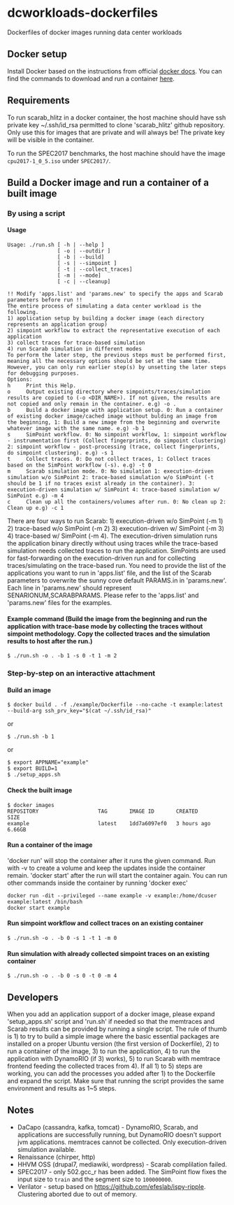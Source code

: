 # dcworkloads-dockerfiles
Dockerfiles of docker images running data center workloads

## Docker setup
Install Docker based on the instructions from official [docker docs](https://docs.docker.com/get-docker/). You can find the commands to download and run a container [here](https://docs.docker.com/engine/reference/commandline/run/).

## Requirements
To run scarab_hlitz in a docker container, the host machine should have ssh private key ~/.ssh/id_rsa permitted to clone 'scarab_hlitz' github repository.
Only use this for images that are private and will always be! The private key will be visible in the container.

To run the SPEC2017 benchmarks, the host machine should have the image `cpu2017-1_0_5.iso` under `SPEC2017/`.

## Build a Docker image and run a container of a built image

### By using a script
#### Usage
```
Usage: ./run.sh [ -h | --help ]
                [ -o | --outdir ]
                [ -b | --build]
                [ -s | --simpoint ]
                [ -t | --collect_traces]
                [ -m | --mode]
                [ -c | --cleanup]

!! Modify 'apps.list' and 'params.new' to specify the apps and Scarab parameters before run !!
The entire process of simulating a data center workload is the following.
1) application setup by building a docker image (each directory represents an application group)
2) simpoint workflow to extract the representative execution of each application
3) collect traces for trace-based simulation
4) run Scarab simulation in different modes
To perform the later step, the previous steps must be performed first, meaning all the necessary options should be set at the same time. However, you can only run earlier step(s) by unsetting the later steps for debugging purposes.
Options:
h     Print this Help.
o     Output existing directory where simpoints/traces/simulation results are copied to (-o <DIR_NAME>). If not given, the results are not copied and only remain in the container. e.g) -o .
b     Build a docker image with application setup. 0: Run a container of existing docker image/cached image without bulding an image from the beginning, 1: Build a new image from the beginning and overwrite whatever image with the same name. e.g) -b 1
s     SimPoint workflow. 0: No simpoint workflow, 1: simpoint workflow - instrumentation first (Collect fingerprints, do simpoint clustering) 2: simpoint workflow - post-processing (trace, collect fingerprints, do simpoint clustering). e.g) -s 1
t     Collect traces. 0: Do not collect traces, 1: Collect traces based on the SimPoint workflow (-s). e.g) -t 0
m     Scarab simulation mode. 0: No simulation 1: execution-driven simulation w/o SimPoint 2: trace-based simulation w/o SimPoint (-t should be 1 if no traces exist already in the container). 3: execution-driven simulation w/ SimPoint 4: trace-based simulation w/ SimPoint e.g) -m 4
c     Clean up all the containers/volumes after run. 0: No clean up 2: Clean up e.g) -c 1
```
There are four ways to run Scarab: 1) execution-driven w/o SimPoint (-m 1) 2) trace-based w/o SimPoint (-m 2) 3) execution-driven w/ SimPoint (-m 3) 4) trace-based w/ SimPoint (-m 4). The execution-driven simulation runs the application binary directly without using traces while the trace-based simulation needs collected traces to run the application. SimPoints are used for fast-forwarding on the execution-driven run and for collecting traces/simulating on the trace-based run.
You need to provide the list of the applications you want to run in 'apps.list' file, and the list of the Scarab parameters to overwrite the sunny cove default PARAMS.in in 'params.new'. Each line in 'params.new' should represent SENARIONUM,SCARABPARAMS. Please refer to the 'apps.list' and 'params.new' files for the examples.

#### Example command (Build the image from the beginning and run the application with trace-base mode by collecting the traces without simpoint methodology. Copy the collected traces and the simulation results to host after the run.)
```
$ ./run.sh -o . -b 1 -s 0 -t 1 -m 2
```
### Step-by-step on an interactive attachment
#### Build an image
```
$ docker build . -f ./example/Dockerfile --no-cache -t example:latest --build-arg ssh_prv_key="$(cat ~/.ssh/id_rsa)"
```
or
```
$ ./run.sh -b 1
```
or
```
$ export APPNAME="example"
$ export BUILD=1
$ ./setup_apps.sh
```

#### Check the built image
```
$ docker images
REPOSITORY                   TAG       IMAGE ID       CREATED        SIZE
example                      latest    1dd7a6097ef0   3 hours ago    6.66GB
```

#### Run a container of the image
'docker run' will stop the container after it runs the given command. Run with -v to create a volume and keep the updates inside the container remain. 'docker start' after the run will start the container again. You can run other commands inside the container by running 'docker exec'
```
docker run -dit --privileged --name example -v example:/home/dcuser example:latest /bin/bash
docker start example
```

#### Run simpoint workflow and collect traces on an existing container
```
$ ./run.sh -o . -b 0 -s 1 -t 1 -m 0
```

#### Run simulation with already collected simpoint traces on an existing container
```
$ ./run.sh -o . -b 0 -s 0 -t 0 -m 4
```

## Developers
When you add an application support of a docker image, please expand 'setup_apps.sh' script and 'run.sh' if needed so that the memtraces and Scarab results can be provided by running a single script. The rule of thumb is 1) to try to build a simple image where the basic essential packages are installed on a proper Ubuntu version (the first version of Dockerfile), 2) to run a container of the image, 3) to run the application, 4) to run the application with DynamoRIO (if 3) works), 5) to run Scarab with memtrace frontend feeding the collected traces from 4). 
If all 1) to 5) steps are working, you can add the processes you added after 1) to the Dockerfile and expand the script. Make sure that running the script provides the same environment and results as 1~5 steps.

## Notes
* DaCapo (cassandra, kafka, tomcat) - DynamoRIO, Scarab, and applications are successfully running, but DynamoRIO doesn't support jvm applications. memtraces cannot be collected. Only execution-driven simulation available.
* Renaissance (chirper, http)
* HHVM OSS (drupal7, mediawiki, wordpress) - Scarab complilation failed.
* SPEC2017 - only 502.gcc_r has been added. The SimPoint flow fixes the input size to `train` and the segment size to `100000000`.
* Verilator - setup based on https://github.com/efeslab/ispy-ripple. Clustering aborted due to out of memory.
